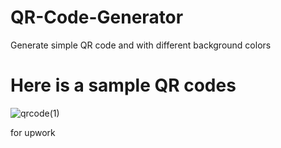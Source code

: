 # QR-Code-Generator
Generate simple QR code and with different background colors


# Here is a sample QR codes
![qrcode(1)](https://user-images.githubusercontent.com/57096498/198113012-d368f586-9b4f-435f-87b3-7a3066c7c984.png)

  for upwork

